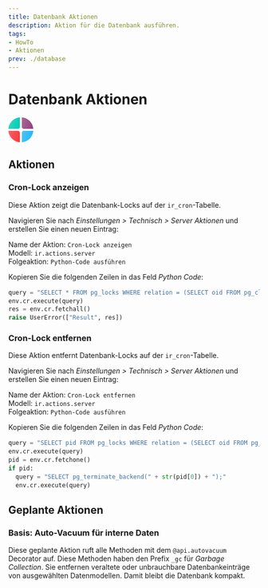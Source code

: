 ```yaml
---
title: Datenbank Aktionen
description: Aktion für die Datenbank ausführen.
tags:
- HowTo
- Aktionen
prev: ./database
---
```

# Datenbank Aktionen
![icons_odoo_apps](attachments/icons_odoo_apps.png)

## Aktionen

### Cron-Lock anzeigen

Diese Aktion zeigt die Datenbank-Locks auf der `ir_cron`-Tabelle.

Navigieren Sie nach *Einstellungen > Technisch > Server Aktionen* und erstellen Sie einen neuen Eintrag:

Name der Aktion: `Cron-Lock anzeigen`\
Modell: `ir.actions.server`\
Folgeaktion: `Python-Code ausführen`

Kopieren Sie die folgenden Zeilen in das Feld *Python Code*:

```python
query = "SELECT * FROM pg_locks WHERE relation = (SELECT oid FROM pg_class WHERE relname = 'ir_cron');"
env.cr.execute(query)
res = env.cr.fetchall()
raise UserError(["Result", res])
```

### Cron-Lock entfernen

Diese Aktion entfernt Datenbank-Locks auf der `ir_cron`-Tabelle.

Navigieren Sie nach *Einstellungen > Technisch > Server Aktionen* und erstellen Sie einen neuen Eintrag:

Name der Aktion: `Cron-Lock entfernen`\
Modell: `ir.actions.server`\
Folgeaktion: `Python-Code ausführen`

Kopieren Sie die folgenden Zeilen in das Feld *Python Code*:

```python
query = "SELECT pid FROM pg_locks WHERE relation = (SELECT oid FROM pg_class WHERE relname = 'ir_cron');"
env.cr.execute(query)            
pid = env.cr.fetchone()
if pid:
  query = "SELECT pg_terminate_backend(" + str(pid[0]) + ");"
  env.cr.execute(query)
```

## Geplante Aktionen

### Basis: Auto-Vacuum für interne Daten 

Diese geplante Aktion ruft alle Methoden mit dem `@api.autovacuum` Decorator auf. Diese Methoden haben den Prefix `_gc` für *Garbage Collection*. Sie entfernen veraltete oder unbrauchbare Datenbankeinträge von ausgewählten Datenmodellen. Damit bleibt die Datenbank kompakt.